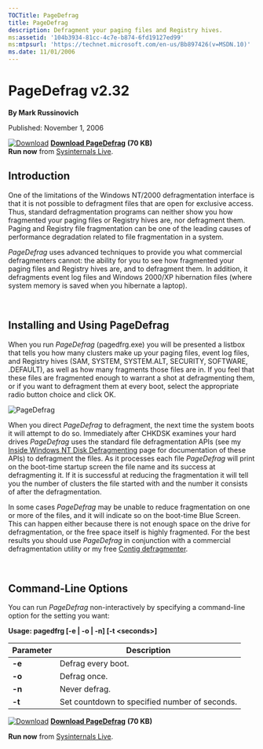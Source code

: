 ```yaml
--- 
TOCTitle: PageDefrag
title: PageDefrag
description: Defragment your paging files and Registry hives.
ms:assetid: '104b3934-81cc-4c7e-b874-6fd19127ed99'
ms:mtpsurl: 'https://technet.microsoft.com/en-us/Bb897426(v=MSDN.10)'
ms.date: 11/01/2006
---
```


PageDefrag v2.32
================

**By Mark Russinovich**

Published: November 1, 2006

[![Download](/media/landing/sysinternals/download_sm.png)](https://download.sysinternals.com/files/PageDefrag.zip) [**Download PageDefrag**](https://download.sysinternals.com/files/PageDefrag.zip) **(70 KB)**  
**Run now** from [Sysinternals Live](https://live.sysinternals.com/).


## Introduction

One of the limitations of the Windows NT/2000 defragmentation interface
is that it is not possible to defragment files that are open for
exclusive access. Thus, standard defragmentation programs can neither
show you how fragmented your paging files or Registry hives are, nor
defragment them. Paging and Registry file fragmentation can be one of
the leading causes of performance degradation related to file
fragmentation in a system.

*PageDefrag* uses advanced techniques to provide you what commercial
defragmenters cannot: the ability for you to see how fragmented your
paging files and Registry hives are, and to defragment them. In
addition, it defragments event log files and Windows 2000/XP hibernation
files (where system memory is saved when you hibernate a laptop).

 

## Installing and Using PageDefrag

When you run *PageDefrag* (pagedfrg.exe) you will be presented a listbox
that tells you how many clusters make up your paging files, event log
files, and Registry hives (SAM, SYSTEM, SYSTEM.ALT, SECURITY, SOFTWARE,
.DEFAULT), as well as how many fragments those files are in. If you feel
that these files are fragmented enough to warrant a shot at
defragmenting them, or if you want to defragment them at every boot,
select the appropriate radio button choice and click OK.

![PageDefrag](/media/landing/sysinternals/PageDefrag.gif)  

When you direct *PageDefrag* to defragment, the next time the system
boots it will attempt to do so. Immediately after CHKDSK examines your
hard drives *PageDefrag* uses the standard file defragmentation APIs
(see my [Inside Windows NT Disk
Defragmenting](https://technet.microsoft.com/ea0299d6-a987-4a57-8927-0225e4ec350a)
page for documentation of these APIs) to defragment the files. As it
processes each file *PageDefrag* will print on the boot-time startup
screen the file name and its success at defragmenting it. If it is
successful at reducing the fragmentation it will tell you the number of
clusters the file started with and the number it consists of after the
defragmentation.

In some cases *PageDefrag* may be unable to reduce fragmentation on one
or more of the files, and it will indicate so on the boot-time Blue
Screen. This can happen either because there is not enough space on the
drive for defragmentation, or the free space itself is highly
fragmented. For the best results you should use *PageDefrag* in
conjunction with a commercial defragmentation utility or my free [Contig
defragmenter](contig.md).

 

## Command-Line Options

You can run *PageDefrag* non-interactively by specifying a command-line
option for the setting you want:

**Usage: pagedfrg \[-e | -o | -n\] \[-t &lt;seconds&gt;\]**

|Parameter  |Description  |
|---------|---------|
|  **-e** |  Defrag every boot.|
|  **-o** |  Defrag once.|
|  **-n** |  Never defrag.|
|  **-t** |  Set countdown to specified number of seconds.|


[![Download](/media/landing/sysinternals/download_sm.png)](https://download.sysinternals.com/files/PageDefrag.zip) [**Download PageDefrag**](https://download.sysinternals.com/files/PageDefrag.zip) **(70 KB)**

**Run now** from [Sysinternals Live](https://live.sysinternals.com/).
